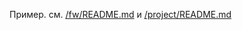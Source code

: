 Пример.
см. <a href="/fw/README.md">/fw/README.md</a> и <a href="/project/README.md">/project/README.md</a>
